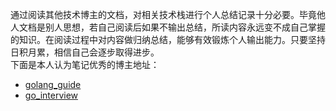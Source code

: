 通过阅读其他技术博主的文档，对相关技术栈进行个人总结记录十分必要。毕竟他人文档是别人思想，若自己阅读后如果不输出总结，所读内容永远变不成自己掌握的知识。在阅读过程中对内容做归纳总结，能够有效锻炼个人输出能力。只要坚持日积月累，相信自己会逐步取得进步。  
下面是本人认为笔记优秀的博主地址：
* [golang_guide](https://github.com/mao888/golang-guide/blob/main/README.md)
* [go_interview](https://github.com/2637309949/go-interview/blob/master/README.md)
